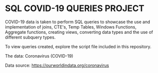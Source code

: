 # SQL COVID-19 QUERIES PROJECT

COVID-19 data is taken to perform SQL queries to showcase the use and implementation of joins, CTE's, Temp Tables, Windows Functions, Aggregate functions, creating views, converting data types and the use of different subquery types. 

To view queries created, explore the script file included in this repository.

The data: Coronavirus (COVID-19)

Data source: https://ourworldindata.org/coronavirus

